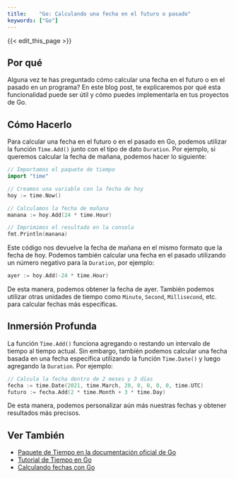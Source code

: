 ```yaml
---
title:    "Go: Calculando una fecha en el futuro o pasado"
keywords: ["Go"]
---
```


{{< edit_this_page >}}

## Por qué
Alguna vez te has preguntado cómo calcular una fecha en el futuro o en el pasado en un programa? En este blog post, te explicaremos por qué esta funcionalidad puede ser útil y cómo puedes implementarla en tus proyectos de Go.

## Cómo Hacerlo
Para calcular una fecha en el futuro o en el pasado en Go, podemos utilizar la función `Time.Add()` junto con el tipo de dato `Duration`. Por ejemplo, si queremos calcular la fecha de mañana, podemos hacer lo siguiente:

```Go
// Importamos el paquete de tiempo
import "time"

// Creamos una variable con la fecha de hoy
hoy := time.Now()

// Calculamos la fecha de mañana
manana := hoy.Add(24 * time.Hour) 

// Imprimimos el resultado en la consola
fmt.Println(manana)
```

Este código nos devuelve la fecha de mañana en el mismo formato que la fecha de hoy. Podemos también calcular una fecha en el pasado utilizando un número negativo para la `Duration`, por ejemplo:

```Go
ayer := hoy.Add(-24 * time.Hour)
```

De esta manera, podemos obtener la fecha de ayer. También podemos utilizar otras unidades de tiempo como `Minute`, `Second`, `Millisecond`, etc. para calcular fechas más específicas.

## Inmersión Profunda
La función `Time.Add()` funciona agregando o restando un intervalo de tiempo al tiempo actual. Sin embargo, también podemos calcular una fecha basada en una fecha específica utilizando la función `Time.Date()` y luego agregando la `Duration`. Por ejemplo:

```Go
// Calcula la fecha dentro de 2 meses y 3 días
fecha := time.Date(2021, time.March, 20, 0, 0, 0, 0, time.UTC)
futuro := fecha.Add(2 * time.Month + 3 * time.Day)
```

De esta manera, podemos personalizar aún más nuestras fechas y obtener resultados más precisos.

## Ver También
- [Paquete de Tiempo en la documentación oficial de Go](https://golang.org/pkg/time/)
- [Tutorial de Tiempo en Go](https://gobyexample.com/time)
- [Calculando fechas con Go](https://golangexample.com/calculate-dates-in-the-golang-example/#:~:text=Calculating%20Dates%20in%20the%20Golang%20Example)